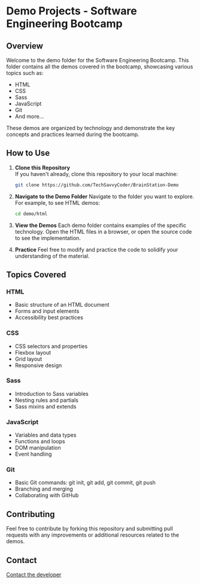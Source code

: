 # Demo Projects - Software Engineering Bootcamp

## Overview
Welcome to the demo folder for the Software Engineering Bootcamp. This folder contains all the demos covered in the bootcamp, showcasing various topics such as:

- HTML
- CSS
- Sass
- JavaScript
- Git
- And more...

These demos are organized by technology and demonstrate the key concepts and practices learned during the bootcamp.

## How to Use

1. **Clone this Repository**  
   If you haven't already, clone this repository to your local machine:
   
   ```bash
   git clone https://github.com/TechSavvyCoder/BrainStation-Demo
   ```

2. **Navigate to the Demo Folder**
    Navigate to the folder you want to explore. For example, to see HTML demos:

    ```bash
    cd demo/html
    ```

3. **View the Demos**
    Each demo folder contains examples of the specific technology. Open the HTML files in a browser, or open the source code to see the implementation.

4. **Practice**
    Feel free to modify and practice the code to solidify your understanding of the material.


## Topics Covered
### HTML
* Basic structure of an HTML document
* Forms and input elements
* Accessibility best practices

### CSS
* CSS selectors and properties
* Flexbox layout
* Grid layout
* Responsive design

### Sass
* Introduction to Sass variables
* Nesting rules and partials
* Sass mixins and extends

### JavaScript
* Variables and data types
* Functions and loops
* DOM manipulation
* Event handling

### Git
* Basic Git commands: git init, git add, git commit, git push
* Branching and merging
* Collaborating with GitHub

## Contributing
Feel free to contribute by forking this repository and submitting pull requests with any improvements or additional resources related to the demos.

## Contact
[Contact the developer](https://www.linkedin.com/in/diegopinlac/)
